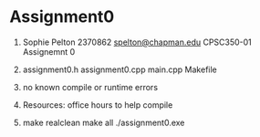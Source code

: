 # Assignment0

1. Sophie Pelton
   2370862
   spelton@chapman.edu
   CPSC350-01
   Assignemnt 0


2. assignment0.h
   assignment0.cpp
   main.cpp
   Makefile


3. no known compile or runtime errors

4. Resources: office hours to help compile

5. make realclean
   make all
   ./assignment0.exe


